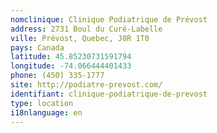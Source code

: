 ```yaml
---
nomclinique: Clinique Podiatrique de Prévost
address: 2731 Boul du Curé-Labelle
ville: Prévost, Quebec, J0R 1T0
pays: Canada
latitude: 45.85230731591794
longitude: -74.066444401433
phone: (450) 335-1777
site: http://podiatre-prevost.com/
identifiant: clinique-podiatrique-de-prevost
type: location
i18nlanguage: en
---
```


